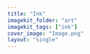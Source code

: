 ```yaml
---
title: "Ink"
imagekit_folder: "art"
imagekit_tags: ["ink"]
cover_image: "Image.png"
layout: "single"
---
```


